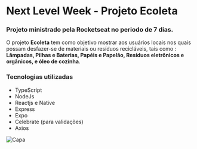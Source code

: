 # Next Level Week - Projeto Ecoleta

### Projeto ministrado pela Rocketseat no periodo de 7 dias.

O projeto __Ecoleta__ tem como objetivo mostrar aos usuários locais nos quais possam desfazer-se de materiais ou resíduos recicláveis, tais como : __Lâmpadas, Pilhas e Baterias, Papéis e Papelão, Resíduos eletrônicos e orgânicos, e óleo de cozinha__.

### Tecnologias utilizadas
- TypeScript
- NodeJs
- Reactjs e Native
- Express
- Expo
- Celebrate (para validações)
- Axios

![Capa](https://cdn.discordapp.com/attachments/705772630577250324/719235376740565072/Capa.png)
